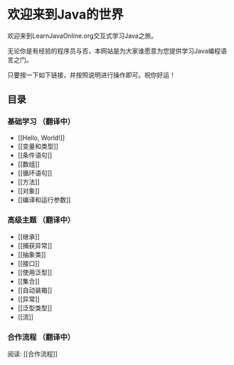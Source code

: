 ﻿# 欢迎来到Java的世界

欢迎来到LearnJavaOnline.org交互式学习Java之旅。

无论你是有经验的程序员与否，本网站是为大家谁愿意为您提供学习Java编程语言之门。

只要按一下如下链接，并按照说明进行操作即可。祝你好运！


目录
-----------------

### 基础学习 （翻译中）

- [[Hello, World!]]
- [[变量和类型]]
- [[条件语句]]
- [[数组]]
- [[循环语句]]
- [[方法]]
- [[对象]]
- [[编译和运行参数]]

### 高级主题 （翻译中）

- [[继承]]
- [[捕获异常]]
- [[抽象类]]
- [[接口]]
- [[使用泛型]]
- [[集合]]
- [[自动装箱]]
- [[异常]]
- [[泛型类型]]
- [[流]]

### 合作流程 （翻译中）

阅读: [[合作流程]]

